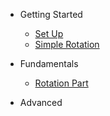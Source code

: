 - Getting Started
  - [Set Up](RotationDev/set-up.md)
  - [Simple Rotation](RotationDev/simple-rotation.md)
- Fundamentals
  - [Rotation Part](RotationDev/rotation.md)

- Advanced

